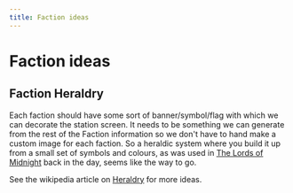 ```yaml
---
title: Faction ideas
---
```

# Faction ideas
## Faction Heraldry
Each faction should have some sort of banner/symbol/flag with which we can decorate the station screen. It needs to be something we can generate from the rest of the Faction information so we don't have to hand make a custom image for each faction. So a heraldic system where you build it up from a small set of symbols and colours, as was used in [The Lords of Midnight](http://www.icemark.com/tower/WhosWho/whoswho.htm) back in the day, seems like the way to go.

See the wikipedia article on [Heraldry](https://en.wikipedia.org/wiki/Heraldry) for more ideas.
